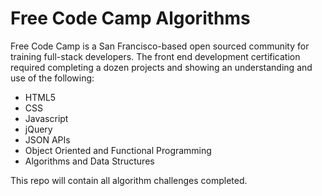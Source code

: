 # Free Code Camp Algorithms

Free Code Camp is a San Francisco-based open sourced community for training full-stack developers. The front end development certification required completing a dozen projects and showing an understanding and use of the following:

- HTML5
- CSS
- Javascript
- jQuery
- JSON APIs
- Object Oriented and Functional Programming
- Algorithms and Data Structures

This repo will contain all algorithm challenges completed.
